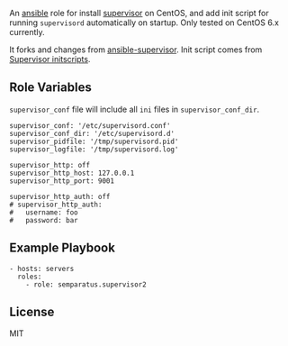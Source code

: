 
An [ansible](http://ansibleworks.com) role for install [supervisor](http://supervisord.org/) on CentOS, and add init script for running `supervisord` automatically on startup. Only tested on CentOS 6.x currently.

It forks and changes from [ansible-supervisor](https://github.com/eggsby/ansible-supervisor). Init script comes from [Supervisor initscripts](https://github.com/Supervisor/initscripts).



Role Variables
--------------

`supervisor_conf` file will include all `ini` files in `supervisor_conf_dir`.

```
supervisor_conf: '/etc/supervisord.conf'
supervisor_conf_dir: '/etc/supervisord.d'
supervisor_pidfile: '/tmp/supervisord.pid'
supervisor_logfile: '/tmp/supervisord.log'

supervisor_http: off
supervisor_http_host: 127.0.0.1
supervisor_http_port: 9001

supervisor_http_auth: off
# supervisor_http_auth:
#   username: foo
#   password: bar

```



Example Playbook
----------------

    - hosts: servers
      roles:
        - role: semparatus.supervisor2


License
-------

MIT
